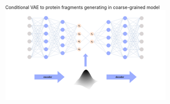 Conditional VAE to protein fragments generating in coarse-grained model
<br/>
![Diagram](diagram.png)